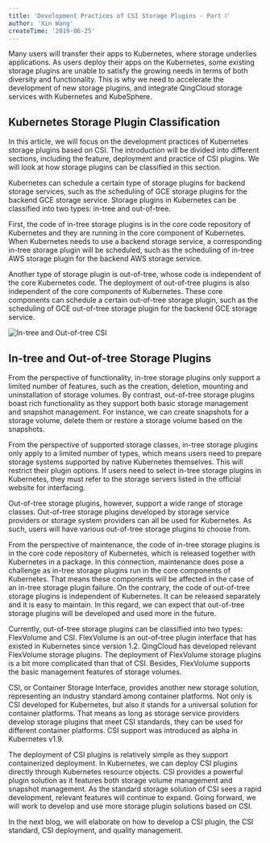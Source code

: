 ```yaml
---
title: 'Development Practices of CSI Storage Plugins - Part Ⅰ'
author: 'Xin Wang'
createTime: '2019-06-25'
---
```


Many users will transfer their apps to Kubernetes, where storage underlies applications. As users deploy their apps on the Kubernetes, some existing storage plugins are unable to satisfy the growing needs in terms of both diversity and functionality. This is why we need to accelerate the development of new storage plugins, and integrate QingCloud storage services with Kubernetes and KubeSphere.

## Kubernetes Storage Plugin Classification

In this article, we will focus on the development practices of Kubernetes storage plugins based on CSI. The introduction will be divided into different sections, including the feature, deployment and practice of CSI plugins. We will look at how storage plugins can be classified in this section.

Kubernetes can schedule a certain type of storage plugins for backend storage services, such as the scheduling of GCE storage plugins for the backend GCE storage service. Storage plugins in Kubernetes can be classified into two types: in-tree and out-of-tree.

First, the code of in-tree storage plugins is in the core code repository of Kubernetes and they are running in the core component of Kubernetes. When Kubernetes needs to use a backend storage service, a corresponding in-tree storage plugin will be scheduled, such as the scheduling of in-tree AWS storage plugin for the backend AWS storage service.

Another type of storage plugin is out-of-tree, whose code is independent of the core Kubernetes code. The deployment of out-of-tree plugins is also independent of the core components of Kubernetes. These core components can schedule a certain out-of-tree storage plugin, such as the scheduling of GCE out-of-tree storage plugin for the backend GCE storage service.

![In-tree and Out-of-tree CSI](https://pek3b.qingstor.com/kubesphere-docs/png/20200611113049.png)

## In-tree and Out-of-tree Storage Plugins

From the perspective of functionality, in-tree storage plugins only support a limited number of features, such as the creation, deletion, mounting and uninstallation of storage volumes. By contrast, out-of-tree storage plugins boast rich functionality as they support both basic storage management and snapshot management. For instance, we can create snapshots for a storage volume, delete them or restore a storage volume based on the snapshots.

From the perspective of supported storage classes, in-tree storage plugins only apply to a limited number of types, which means users need to prepare storage systems supported by native Kubernetes themselves. This will restrict their plugin options. If users need to select in-tree storage plugins in Kubernetes, they must refer to the storage servers listed in the official website for interfacing.

Out-of-tree storage plugins, however, support a wide range of storage classes. Out-of-tree storage plugins developed by storage service providers or storage system providers can all be used for Kubernetes. As such, users will have various out-of-tree storage plugins to choose from.

From the perspective of maintenance, the code of in-tree storage plugins is in the core code repository of Kubernetes, which is released together with Kubernetes in a package. In this connection, maintenance does pose a challenge as in-tree storage plugins run in the core components of Kubernetes. That means these components will be affected in the case of an in-tree storage plugin failure. On the contrary, the code of out-of-tree storage plugins is independent of Kubernetes. It can be released separately and it is easy to maintain. In this regard, we can expect that out-of-tree storage plugins will be developed and used more in the future.

Currently, out-of-tree storage plugins can be classified into two types: FlexVolume and CSI. FlexVolume is an out-of-tree plugin interface that has existed in Kubernetes since version 1.2. QingCloud has developed relevant FlexVolume storage plugins. The deployment of FlexVolume storage plugins is a bit more complicated than that of CSI. Besides, FlexVolume supports the basic management features of storage volumes.

CSI, or Container Storage Interface, provides another new storage solution, representing an industry standard among container platforms. Not only is CSI developed for Kubernetes, but also it stands for a universal solution for container platforms. That means as long as storage service providers develop storage plugins that meet CSI standards, they can be used for different container platforms. CSI support was introduced as alpha in Kubernetes v1.9.

The deployment of CSI plugins is relatively simple as they support containerized deployment. In Kubernetes, we can deploy CSI plugins directly through Kubernetes resource objects. CSI provides a powerful plugin solution as it features both storage volume management and snapshot management. As the standard storage solution of CSI sees a rapid development, relevant features will continue to expand. Going forward, we will work to develop and use more storage plugin solutions based on CSI.

In the next blog, we will elaborate on how to develop a CSI plugin, the CSI standard, CSI deployment, and quality management.
